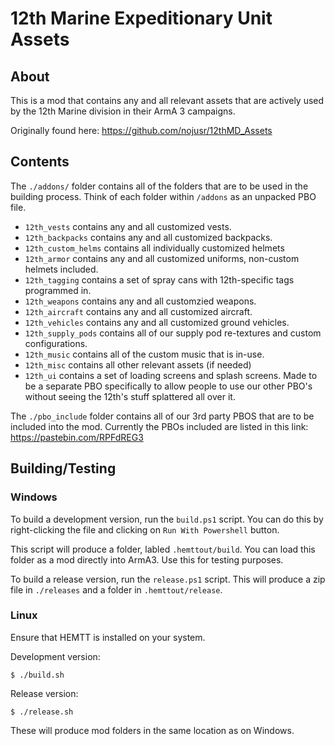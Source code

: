 # 12th Marine Expeditionary Unit Assets

## About

This is a mod that contains any and all relevant assets that are actively
used by the 12th Marine division in their ArmA 3 campaigns.

Originally found here: https://github.com/nojusr/12thMD_Assets
## Contents

The `./addons/` folder contains all of the folders that are to be used in
the building process. Think of each folder within `/addons` as an unpacked
PBO file.

* `12th_vests` contains any and all customized vests.
* `12th_backpacks` contains any and all customized backpacks.
* `12th_custom_helms` contains all individually customized helmets
* `12th_armor` contains any and all customized uniforms, non-custom helmets included.
* `12th_tagging` contains a set of spray cans with 12th-specific tags programmed in.
* `12th_weapons` contains any and all customzied weapons.
* `12th_aircraft` contains any and all customized aircraft.
* `12th_vehicles` contains any and all customized ground vehicles.
* `12th_supply_pods` contains all of our supply pod re-textures and custom configurations.
* `12th_music` contains all of the custom music that is in-use.
* `12th_misc` contains all other relevant assets (if needed)
* `12th_ui` contains a set of loading screens and splash screens. Made to be a separate PBO specifically to allow people to use our other PBO's without seeing the 12th's stuff splattered all over it.

The `./pbo_include` folder contains all of our 3rd party PBOS that are to be
included into the mod. Currently the PBOs included are listed in this link: https://pastebin.com/RPFdREG3

## Building/Testing

### Windows
To build a development version, run the `build.ps1` script. You can do this
by right-clicking the file and clicking on `Run With Powershell` button.

This script will produce a folder, labled `.hemttout/build`. You can load this
folder as a mod directly into ArmA3. Use this for testing purposes.

To build a release version, run the `release.ps1` script.
This will produce a zip file in `./releases` and a folder in `.hemttout/release`.

### Linux
Ensure that HEMTT is installed on your system.

Development version:
```
$ ./build.sh
```

Release version:
```
$ ./release.sh
```
These will produce mod folders in the same location as on Windows.
